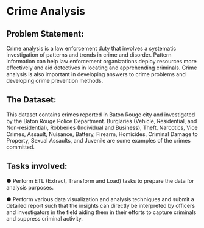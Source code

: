 # Crime Analysis

## Problem Statement:
Crime analysis is a law enforcement duty that involves a systematic investigation of patterns and trends in crime and disorder. Pattern information can help law enforcement organizations deploy resources more effectively and aid detectives in locating and apprehending criminals. Crime analysis is also important in developing answers to crime problems and developing crime prevention methods.
  
## The Dataset: 
This dataset contains crimes reported in Baton Rouge city and investigated by the Baton Rouge Police Department. Burglaries (Vehicle, Residential, and Non-residential), Robberies (Individual and Business), Theft, Narcotics, Vice Crimes, Assault, Nuisance, Battery, Firearm, Homicides, Criminal Damage to Property, Sexual Assaults, and Juvenile are some examples of the crimes committed.

## Tasks involved:
●	Perform ETL (Extract, Transform and Load) tasks to prepare the data for analysis purposes.

●	Perform various data visualization and analysis techniques and submit a detailed report such that the insights can directly be interpreted by officers and investigators in the field aiding them in their efforts to capture criminals and suppress criminal activity.
